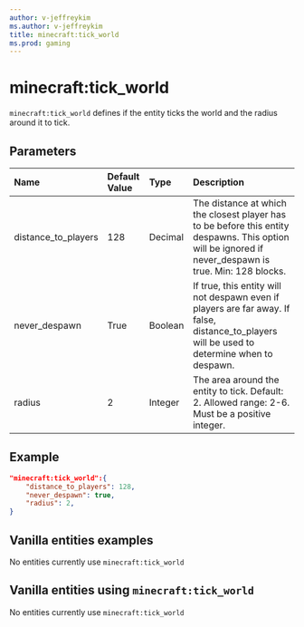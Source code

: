 ```yaml
---
author: v-jeffreykim
ms.author: v-jeffreykim
title: minecraft:tick_world
ms.prod: gaming
---
```


# minecraft:tick_world

`minecraft:tick_world` defines if the entity ticks the world and the radius around it to tick.

## Parameters

|Name |Default Value  |Type  |Description  |
|:----------|:----------|:----------|:----------|
| distance_to_players| 128| Decimal| The distance at which the closest player has to be before this entity despawns. This option will be ignored if never_despawn is true. Min: 128 blocks. |
| never_despawn| True| Boolean| If true, this entity will not despawn even if players are far away. If false, distance_to_players will be used to determine when to despawn. |
| radius| 2| Integer| The area around the entity to tick. Default: 2. Allowed range: 2-6. Must be a positive integer. |

## Example

```json
"minecraft:tick_world":{
    "distance_to_players": 128,
    "never_despawn": true,
    "radius": 2,
}
```

## Vanilla entities examples

No entities currently use `minecraft:tick_world`

## Vanilla entities using `minecraft:tick_world`

No entities currently use `minecraft:tick_world`
